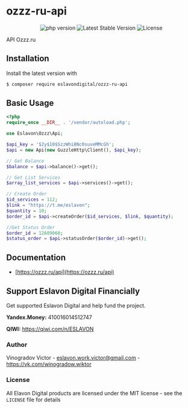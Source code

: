 # ozzz-ru-api
 <p align="center">
 <img src="https://img.shields.io/badge/PHP-%3E%3D7.4.2-%23green" alt="php version">
 <img src="https://img.shields.io/github/v/tag/eslavondigital/ozzz-ru-api?label=version" alt="Latest Stable Version">
 <img src="https://img.shields.io/github/license/eslavondigital/ozzz-ru-api" alt="License">
 </p> 
 API Ozzz.ru
 
 ## Installation
 
 Install the latest version with
 
 ```bash
 $ composer require eslavondigital/ozzz-ru-api
 ```
 
 ## Basic Usage
 
 ```php
<?php
require_once __DIR__ . '/vendor/autoload.php';

use Eslavon\Ozzz\Api;

$api_key = '$2y$10$SzzWhi8Nc0suveMMcGh';
$api = new Api(new GuzzleHttp\Client(), $api_key);

// Get Balance
$balance = $api->balance()->get();

// Get List Services
$array_list_services = $api->services()->get();

// Create Order
$id_services = 112;
$link = "https://t.me/eslavon";
$quantity = 10;
$order_id = $api->createOrder($id_services, $link, $quantity);

//Get Status Order
$order_id = 12689060;
$status_order = $api->statusOrder($order_id)->get();
 ```
 
 
 ## Documentation
 - [https://ozzz.ru/api](https://ozzz.ru/api)

 
 ## Support Eslavon Digital Financially
 Get supported Eslavon Digital and help fund the project.
 
 **Yandex.Money:** 410016014512747
 
 **QIWI:** https://qiwi.com/n/ESLAVON
 
 ### Author
 
 Vinogradov Victor - <eslavon.work.victor@gmail.com> - <https://vk.com/winogradow.wiktor><br />
 
 ### License
 
 All Elavon Digital products are licensed under the MIT license - see the `LICENSE` file for details

